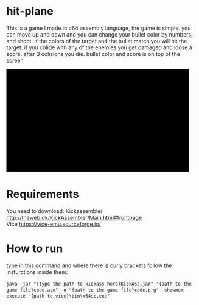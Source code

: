 # hit-plane
This is a game I made in c64 assembly language, the game is simple. you can move up and down and you can change your bullet color by numbers, and shoot. if the colors of the target and the bullet match you will hit the target. if you colide with any of the enemies you get damaged and loose a score. after 3 colisions you die. bullet color and score is on top of the screen

![Game](giphy.gif) [](giphy.gif)

# Requirements

You need to download:
Kickassembler http://theweb.dk/KickAssembler/Main.html#frontpage
</br>
Vice https://vice-emu.sourceforge.io/

# How to run

type in this command and where there is curly brackets follow the insturctions inside them:
</br>
```
java -jar "{type the path to kickass here}KickAss.jar" "{path to the game file}code.asm" -o "{path to the game file}code.prg" -showmem -execute "{path to vice}\bin\x64sc.exe"
```
